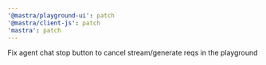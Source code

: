 ```yaml
---
'@mastra/playground-ui': patch
'@mastra/client-js': patch
'mastra': patch
---
```


Fix agent chat stop button to cancel stream/generate reqs in the playground
